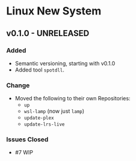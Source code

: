 # Linux New System

## v0.1.0 - UNRELEASED

### Added

- Semantic versioning, starting with v0.1.0
- Added tool `spotdll`.

### Change

- Moved the following to their own Repositories:
  - `up`
  - `wsl-lamp` (now just `lamp`)
  - `update-plex`
  - `update-lrs-live`

### Issues Closed

- #7 WIP
